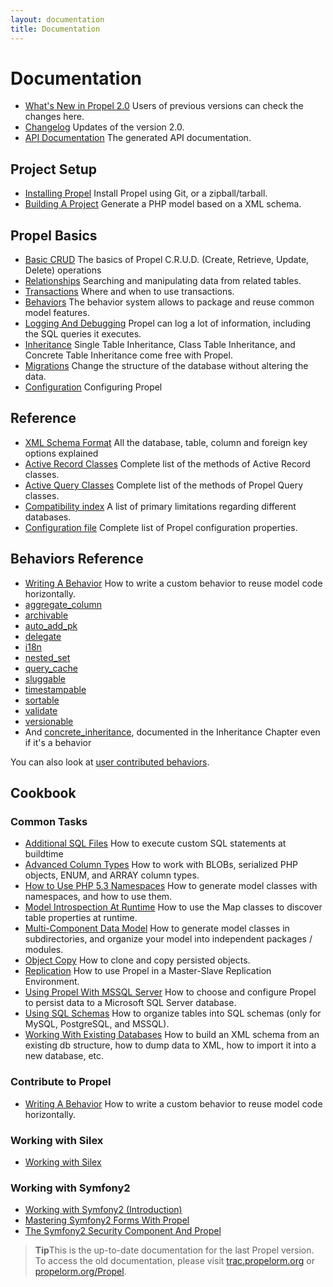 ```yaml
---
layout: documentation
title: Documentation
---
```



# Documentation #

 * [What's New in Propel 2.0](whats-new.html) Users of previous versions can check the changes here.
 * [Changelog](https://github.com/propelorm/Propel2/blob/master/UPDATE.md) Updates of the version 2.0.
 * [API Documentation](http://api.propelorm.org/) The generated API documentation.

## Project Setup ##

 * [Installing Propel](01-installation.html) Install Propel using Git, or a zipball/tarball.
 * [Building A Project](02-buildtime.html) Generate a PHP model based on a XML schema.

## Propel Basics ##

* [Basic CRUD](03-basic-crud.html) The basics of Propel C.R.U.D. (Create, Retrieve, Update, Delete) operations
* [Relationships](04-relationships.html) Searching and manipulating data from related tables.
* [Transactions](05-transactions.html) Where and when to use transactions.
* [Behaviors](06-behaviors.html) The behavior system allows to package and reuse common model features.
* [Logging And Debugging](07-logging.html) Propel can log a lot of information, including the SQL queries it executes.
* [Inheritance](08-inheritance.html) Single Table Inheritance, Class Table Inheritance, and Concrete Table Inheritance come free with Propel.
* [Migrations](09-migrations.html) Change the structure of the database without altering the data.
* [Configuration](10-configuration.html) Configuring Propel

## Reference ##

* [XML Schema Format](../documentation/reference/schema.html) All the database, table, column and foreign key options explained
* [Active Record Classes](../documentation/reference/active-record.html) Complete list of the methods of Active Record classes.
* [Active Query Classes](../documentation/reference/model-criteria.html) Complete list of the methods of Propel Query classes.
* [Compatibility index](../documentation/reference/compatibility-index.html) A list of primary limitations regarding different databases.
* [Configuration file](../documentation/reference/configuration-file.html) Complete list of Propel configuration properties.


## Behaviors Reference ##

* [Writing A Behavior](../documentation/cookbook/writing-behavior.html) How to write a custom behavior to reuse model code horizontally.
* [aggregate_column](../documentation/behaviors/aggregate-column.html)
* [archivable](../documentation/behaviors/archivable.html)
* [auto_add_pk](../documentation/behaviors/auto-add-pk.html)
* [delegate](../documentation/behaviors/delegate.html)
* [i18n](../documentation/behaviors/i18n.html)
* [nested_set](../documentation/behaviors/nested-set.html)
* [query_cache](../documentation/behaviors/query-cache.html)
* [sluggable](../documentation/behaviors/sluggable.html)
* [timestampable](../documentation/behaviors/timestampable.html)
* [sortable](../documentation/behaviors/sortable.html)
* [validate](../documentation/behaviors/validate.html)
* [versionable](../documentation/behaviors/versionable.html)
* And [concrete_inheritance](08-inheritance.html), documented in the Inheritance Chapter even if it's a behavior

You can also look at [user contributed behaviors](../documentation/cookbook/user-contributed-behaviors.html).

## Cookbook ##

### Common Tasks ###

* [Additional SQL Files](../cookbook/adding-additional-sql-files.html) How to execute custom SQL statements at buildtime
* [Advanced Column Types](../cookbook/working-with-advanced-column-types.html) How to work with BLOBs, serialized PHP objects, ENUM, and ARRAY column types.
* [How to Use PHP 5.3 Namespaces](../cookbook/namespaces.html) How to generate model classes with namespaces, and how to use them.
* [Model Introspection At Runtime](../cookbook/runtime-introspection.html) How to use the Map classes to discover table properties at runtime.
* [Multi-Component Data Model](../cookbook/multi-component-data-model.html) How to generate model classes in subdirectories, and organize your model into independent packages / modules.
* [Object Copy](../cookbook/copying-persisted-objects.html) How to clone and copy persisted objects.
* [Replication](../cookbook/replication.html) How to use Propel in a Master-Slave Replication Environment.
* [Using Propel With MSSQL Server](../cookbook/using-mssql-server.html) How to choose and configure Propel to persist data to a Microsoft SQL Server database.
* [Using SQL Schemas](../cookbook/using-sql-schemas.html) How to organize tables into SQL schemas (only for MySQL, PostgreSQL, and MSSQL).
* [Working With Existing Databases](../cookbook/working-with-existing-databases.html) How to build an XML schema from an existing db structure, how to dump data to XML, how to import it into a new database, etc.

### Contribute to Propel ###

* [Writing A Behavior](../cookbook/writing-behavior.html) How to write a custom behavior to reuse model code horizontally.

### Working with Silex ###

* [Working with Silex](../documentation/cookbook/silex/working-with-silex.html)

### Working with Symfony2 ###

* [Working with Symfony2 (Introduction)](../documentation/cookbook/symfony2/working-with-symfony2.html)
* [Mastering Symfony2 Forms With Propel](../documentation/cookbook/symfony2/mastering-symfony2-forms-with-propel.html)
* [The Symfony2 Security Component And Propel](../documentation/cookbook/symfony2/the-symfony2-security-component-and-propel.html)

>**Tip**This is the up-to-date documentation for the last Propel version.
> To access the old documentation, please visit
[trac.propelorm.org](http://trac.propelorm.org) or
[propelorm.org/Propel](http://propelorm.org/Propel/).
